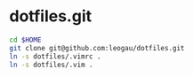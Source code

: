 dotfiles.git
============

```sh
cd $HOME
git clone git@github.com:leogau/dotfiles.git
ln -s dotfiles/.vimrc .
ln -s dotfiles/.vim .
```
